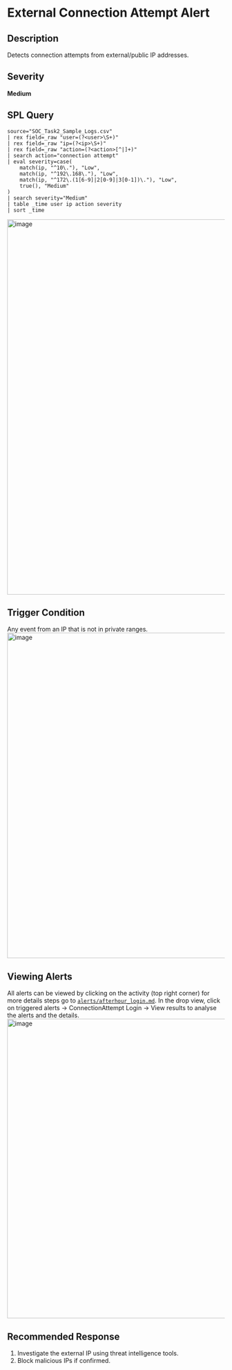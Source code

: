 # External Connection Attempt Alert

## Description
Detects connection attempts from external/public IP addresses.

## Severity
**Medium**

## SPL Query
```spl
source="SOC_Task2_Sample_Logs.csv"
| rex field=_raw "user=(?<user>\S+)"
| rex field=_raw "ip=(?<ip>\S+)"
| rex field=_raw "action=(?<action>[^|]+)"
| search action="connection attempt"
| eval severity=case(
    match(ip, "^10\."), "Low",
    match(ip, "^192\.168\."), "Low",
    match(ip, "^172\.(1[6-9]|2[0-9]|3[0-1])\."), "Low",
    true(), "Medium"
)
| search severity="Medium"
| table _time user ip action severity
| sort _time
```
<img width="1882" height="866" alt="image" src="https://github.com/user-attachments/assets/ff52e355-8cce-47bd-917e-4399ae5640f9" />



## Trigger Condition
Any event from an IP that is not in private ranges.
<img width="1000" height="751" alt="image" src="https://github.com/user-attachments/assets/76a23310-2899-46c0-aca6-814391a31432" />


## Viewing Alerts
All alerts can be viewed by clicking on the activity (top right corner) for more details steps go to [`alerts/afterhour_login.md`](alerts/afterhour_login.md). In the drop view, click on triggered alerts -> ConnectionAttempt Login -> View results to analyse the alerts and the details.
<img width="1879" height="691" alt="image" src="https://github.com/user-attachments/assets/16957823-a400-421c-8883-14e51c2ac325" />


## Recommended Response
1. Investigate the external IP using threat intelligence tools.
2. Block malicious IPs if confirmed.
